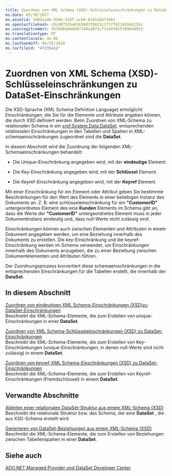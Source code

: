 ```yaml
---
title: Zuordnen von XML Schema (XSD)-Schlüsseleinschränkungen zu DataSet-Einschränkungen
ms.date: 03/30/2017
ms.assetid: 3d0d1a4b-9104-434f-ac04-6c01ab5716b5
ms.openlocfilehash: c9cd97535a0165b82f0823c1f17f621491d4255c
ms.sourcegitcommit: fb78d8abbdb87144a3872cf154930157090dd933
ms.translationtype: MT
ms.contentlocale: de-DE
ms.lasthandoff: 09/26/2018
ms.locfileid: "47235412"
---
```

# <a name="mapping-xml-schema-xsd-constraints-to-dataset-constraints"></a>Zuordnen von XML Schema (XSD)-Schlüsseleinschränkungen zu DataSet-Einschränkungen
Die XSD-Sprache (XML Schema Definition Language) ermöglicht Einschränkungen, die Sie für die Elemente und Attribute angeben können, die durch XSD definiert werden. Beim Zuordnen von XML-Schema zu relationalen Schema in ein <xref:System.Data.DataSet>, entsprechenden relationalen Einschränkungen in den Tabellen und Spalten in XML-schemaeinschränkungen zugeordnet sind die **DataSet**.  
  
 In diesem Abschnitt wird die Zuordnung der folgenden XML-Schemaeinschränkungen behandelt:  
  
-   Die Unique-Einschränkung angegeben wird, mit der **eindeutige** Element.  
  
-   Die Key-Einschränkung angegeben wird, mit der **Schlüssel** Element.  
  
-   Die Keyref-Einschränkung angegeben wird, mit der **Keyref** Element.  
  
 Mit einer Einschränkung für ein Element oder Attribut geben Sie bestimmte Beschränkungen für den Wert des Elements in einer beliebigen Instanz des Dokuments an. Z. B. eine schlüsseleinschränkung für ein **"CustomerID"** untergeordnetes Element des eine **Kunden** Elements im Schema gibt an, dass die Werte der **"CustomerID"** untergeordnetes Element muss in jeder Dokumentinstanz eindeutig und, dass null-Werte nicht zulässig sind.  
  
 Einschränkungen können auch zwischen Elementen und Attributen in einem Dokument angegeben werden, um eine Beziehung innerhalb des Dokuments zu erstellen. Die key-Einschränkung und die keyref-Einschränkung werden im Schema verwendet, um Einschränkungen innerhalb des Dokuments anzugeben, die zu einer Beziehung zwischen Dokumentelementen und Attributen führen.  
  
 Der Zuordnungsprozess konvertiert diese schemaeinschränkungen in die entsprechenden Einschränkungen für die Tabellen erstellt, die innerhalb der **DataSet**.  
  
## <a name="in-this-section"></a>In diesem Abschnitt  
 [Zuordnen von eindeutigen XML Schema-Einschränkungen (XSD)zu DataSet-Einschränkungen](../../../../../docs/framework/data/adonet/dataset-datatable-dataview/map-unique-xml-schema-xsd-constraints-to-dataset-constraints.md)  
 Beschreibt die XML-Schema-Elemente, die zum Erstellen von unique-Einschränkungen in einer **DataSet**.  
  
 [Zuordnen von XML Schema-Schlüsseleinschränkungen (XSD) zu DataSet-Einschränkungen](../../../../../docs/framework/data/adonet/dataset-datatable-dataview/map-key-xml-schema-xsd-constraints-to-dataset-constraints.md)  
 Beschreibt die XML-Schema-Elemente, die zum Erstellen von Key-Einschränkungen (unique-Einschränkungen, in denen null-Werte sind nicht zulässig) in einem **DataSet**.  
  
 [Zuordnen von keyref-XML Schema-Einschränkungen (XSD) zu DataSet-Einschränkungen](../../../../../docs/framework/data/adonet/dataset-datatable-dataview/map-keyref-xml-schema-xsd-constraints-to-dataset-constraints.md)  
 Beschreibt die XML-Schema-Elemente, die zum Erstellen von Keyref-Einschränkungen (Fremdschlüssel) in einem **DataSet**.  
  
## <a name="related-sections"></a>Verwandte Abschnitte  
 [Ableiten einer relationalen DataSet-Struktur aus einem XML-Schema (XSD)](../../../../../docs/framework/data/adonet/dataset-datatable-dataview/deriving-dataset-relational-structure-from-xml-schema-xsd.md)  
 Beschreibt die relationale Struktur bzw. das Schema, der eine **DataSet** , die aus XSD-Schema erstellt wird.  
  
 [Generieren von DataSet-Beziehungen aus einem XML-Schema (XSD)](../../../../../docs/framework/data/adonet/dataset-datatable-dataview/generating-dataset-relations-from-xml-schema-xsd.md)  
 Beschreibt die XML-Schema-Elemente, die zum Erstellen von Beziehungen zwischen Tabellenspalten in einer **DataSet**.  
  
## <a name="see-also"></a>Siehe auch  
 [ADO.NET Managed Provider und DataSet Developer Center](https://go.microsoft.com/fwlink/?LinkId=217917)
